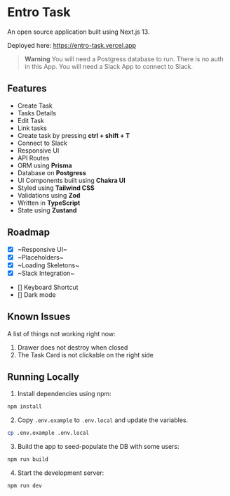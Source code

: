 # Entro Task

An open source application built using Next.js 13.

Deployed here: https://entro-task.vercel.app

> **Warning**
> You will need a Postgress database to run.
> There is no auth in this App.
> You will need a Slack App to connect to Slack.

## Features

- Create Task
- Tasks Details
- Edit Task
- Link tasks
- Create task by pressing **ctrl + shift + T**
- Connect to Slack
- Responsive UI
- API Routes
- ORM using **Prisma**
- Database on **Postgress**
- UI Components built using **Chakra UI**
- Styled using **Tailwind CSS**
- Validations using **Zod**
- Written in **TypeScript**
- State using **Zustand**

## Roadmap

- [x] ~Responsive UI~
- [x] ~Placeholders~
- [x] ~Loading Skeletons~
- [x] ~Slack Integration~
- [] Keyboard Shortcut
- [] Dark mode

## Known Issues

A list of things not working right now:

1. Drawer does not destroy when closed
2. The Task Card is not clickable on the right side

## Running Locally

1. Install dependencies using npm:

```sh
npm install
```

2. Copy `.env.example` to `.env.local` and update the variables.

```sh
cp .env.example .env.local
```

3. Build the app to seed-populate the DB with some users:

```sh
npm run build
```

4. Start the development server:

```sh
npm run dev
```
